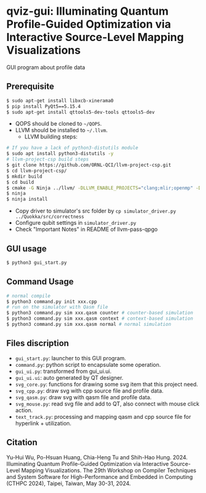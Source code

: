 # qviz-gui: Illuminating Quantum Profile-Guided Optimization via Interactive Source-Level Mapping Visualizations

GUI program about profile data

## Prerequisite

```bash
$ sudo apt-get install libxcb-xinerama0
$ pip install PyQt5==5.15.4
$ sudo apt-get install qttools5-dev-tools qttools5-dev
```

+ QOPS should be cloned to `~/QOPS`.
+ LLVM should be installed to `~/.llvm`.
  + LLVM building steps:

```bash
# If you have a lack of python3-distutils module
$ sudo apt install python3-distutils -y
# llvm-project-csp build steps
$ git clone https://github.com/ORNL-QCI/llvm-project-csp.git
$ cd llvm-project-csp/
$ mkdir build
$ cd build
$ cmake -G Ninja ../llvm/ -DLLVM_ENABLE_PROJECTS="clang;mlir;openmp" -DLLVM_ENABLE_RUNTIMES="libcxx;libcxxabi;compiler-rt" -DLLVM_PARALLEL_LINK_JOBS=1 -DCMAKE_EXE_LINKER_FLAGS="-Wl,--reduce-memory-overheads -Wl,--hash-size=1024" -DCMAKE_BUILD_TYPE=RelWithDebInfo -DBUILD_SHARED_LIBS=ON -DLLVM_TARGETS_TO_BUILD=X86 -DLLVM_ENABLE_DUMP=ON -DCMAKE_INSTALL_PREFIX=$HOME/.llvm
$ ninja
$ ninja install
```

+ Copy driver to simulator's src folder by `cp simulator_driver.py ../Quokka/src/correctness`
+ Configure qubit settings in `simulator_driver.py`
+ Check "Important Notes" in README of llvm-pass-qpgo

## GUI usage

```bash
$ python3 gui_start.py
```

## Command Usage

```bash
# normal compile
$ python3 command.py init xxx.cpp
# run on the simulator with Qasm file
$ python3 command.py sim xxx.qasm counter # counter-based simulation
$ python3 command.py sim xxx.qasm context # context-based simulation
$ python3 command.py sim xxx.qasm normal # normal simulation 
```

## Files discription

+ `gui_start.py`: launcher to this GUI program.
+ `command.py`: python script to encapsulate some operation.
+ `gui_ui.py`: transformed from gui_ui.ui.
+ `gui_ui.ui`: auto generated by QT designer.
+ `svg_core.py`: functions for drawing some svg item that this project need.
+ `svg_cpp.py`: draw svg with cpp source file and profile data.
+ `svg_qasm.py`: draw svg with qasm file and profile data.
+ `svg_mouse.py`: read svg file and add to QT, also connect with mouse click action.
+ `text_track.py`: processing and mapping qasm and cpp source file for hyperlink + utilization.

## Citation

Yu-Hui Wu, Po-Hsuan Huang, Chia-Heng Tu and Shih-Hao Hung. 2024. Illuminating Quantum Profile-Guided Optimization via Interactive Source-Level Mapping Visualizations. The 29th Workshop on Compiler Techniques and System Software for High-Performance and Embedded in Computing (CTHPC 2024), Taipei, Taiwan, May 30-31, 2024.